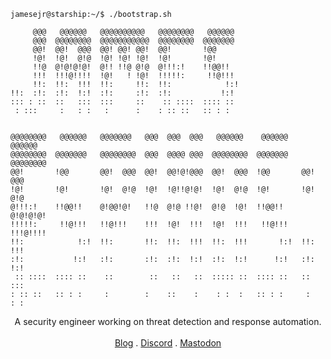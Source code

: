 ```console
jamesejr@starship:~/$ ./bootstrap.sh
```
```
     @@@   @@@@@@   @@@@@@@@@@   @@@@@@@@   @@@@@@   
     @@@  @@@@@@@@  @@@@@@@@@@@  @@@@@@@@  @@@@@@@   
     @@!  @@!  @@@  @@! @@! @@!  @@!       !@@       
     !@!  !@!  @!@  !@! !@! !@!  !@!       !@!       
     !!@  @!@!@!@!  @!! !!@ @!@  @!!!:!    !!@@!!    
     !!!  !!!@!!!!  !@!   ! !@!  !!!!!:     !!@!!!   
     !!:  !!:  !!!  !!:     !!:  !!:            !:!  
!!:  :!:  :!:  !:!  :!:     :!:  :!:           !:!   
::: : ::  ::   :::  :::     ::    :: ::::  :::: ::   
 : :::     :   : :   :      :    : :: ::   :: : :    
                                                     
                                                                           
@@@@@@@@   @@@@@@   @@@@@@@   @@@  @@@  @@@   @@@@@@    @@@@@@    @@@@@@   
@@@@@@@@  @@@@@@@   @@@@@@@@  @@@  @@@@ @@@  @@@@@@@@  @@@@@@@   @@@@@@@@  
@@!       !@@       @@!  @@@  @@!  @@!@!@@@  @@!  @@@  !@@       @@!  @@@  
!@!       !@!       !@!  @!@  !@!  !@!!@!@!  !@!  @!@  !@!       !@!  @!@  
@!!!:!    !!@@!!    @!@@!@!   !!@  @!@ !!@!  @!@  !@!  !!@@!!    @!@!@!@!  
!!!!!:     !!@!!!   !!@!!!    !!!  !@!  !!!  !@!  !!!   !!@!!!   !!!@!!!!  
!!:            !:!  !!:       !!:  !!:  !!!  !!:  !!!       !:!  !!:  !!!  
:!:           !:!   :!:       :!:  :!:  !:!  :!:  !:!      !:!   :!:  !:!  
 :: ::::  :::: ::    ::        ::   ::   ::  ::::: ::  :::: ::   ::   :::  
: :: ::   :: : :     :        :    ::    :    : :  :   :: : :     :   : :  
```

<p align="center">
A security engineer working on threat detection and response automation.<br>
<br>
<a href="https://jamesejr.com">Blog</a>
 . <a href="https://discordapp.com/users/462067475954139146">Discord</a>
 . <a href="https://infosec.exchange/@jamesejr">Mastodon</a>
<br>
</p>
